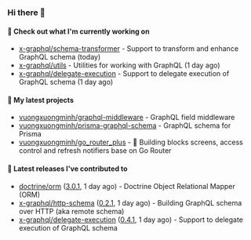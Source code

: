 ### Hi there 👋

#### 👷 Check out what I'm currently working on

- [x-graphql/schema-transformer](https://github.com/x-graphql/schema-transformer) - Support to transform and enhance GraphQL schema (today)
- [x-graphql/utils](https://github.com/x-graphql/utils) - Utilities for working with GraphQL (1 day ago)
- [x-graphql/delegate-execution](https://github.com/x-graphql/delegate-execution) - Support to delegate execution of GraphQL schema (1 day ago)

#### 🌱 My latest projects

- [vuongxuongminh/graphql-middleware](https://github.com/vuongxuongminh/graphql-middleware) - GraphQL field middleware
- [vuongxuongminh/prisma-graphql-schema](https://github.com/vuongxuongminh/prisma-graphql-schema) - GraphQL schema for Prisma
- [vuongxuongminh/go_router_plus](https://github.com/vuongxuongminh/go_router_plus) - :office: Building blocks screens, access control and refresh notifiers base on Go Router

#### 🔭 Latest releases I've contributed to

- [doctrine/orm](https://github.com/doctrine/orm) ([3.0.1](https://github.com/doctrine/orm/releases/tag/3.0.1), 1 day ago) - Doctrine Object Relational Mapper (ORM)
- [x-graphql/http-schema](https://github.com/x-graphql/http-schema) ([0.2.1](https://github.com/x-graphql/http-schema/releases/tag/0.2.1), 1 day ago) - Building GraphQL schema over HTTP (aka remote schema)
- [x-graphql/delegate-execution](https://github.com/x-graphql/delegate-execution) ([0.4.1](https://github.com/x-graphql/delegate-execution/releases/tag/0.4.1), 1 day ago) - Support to delegate execution of GraphQL schema
